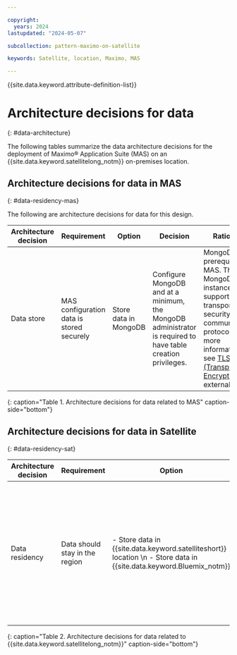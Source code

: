 ```yaml
---

copyright:
  years: 2024
lastupdated: "2024-05-07"

subcollection: pattern-maximo-on-satellite

keywords: Satellite, location, Maximo, MAS

---
```


{{site.data.keyword.attribute-definition-list}}

# Architecture decisions for data
{: #data-architecture}

The following tables summarize the data architecture decisions for the deployment of Maximo® Application Suite (MAS) on an {{site.data.keyword.satellitelong_notm}} on-premises location.

## Architecture decisions for data in MAS
{: #data-residency-mas}

The following are architecture decisions for data for this design.

| Architecture decision | Requirement | Option | Decision | Rationale |
|---|---|---|---|---|
| Data store | MAS configuration data is stored securely | Store data in MongoDB | Configure MongoDB and at a minimum, the MongoDB administrator is required to have table creation privileges. | MongoDB is a prerequisite for MAS. The MongoDB instance must support the transport layer security (TLS) communication protocol. For more information, see [TLS/SSL (Transport Encryption)](https://www.mongodb.com/docs/manual/core/security-transport-encryption/){: external}.  |
{: caption="Table 1. Architecture decisions for data related to MAS" caption-side="bottom"}


## Architecture decisions for data in Satellite
{: #data-residency-sat}

| Architecture decision | Requirement | Option | Decision | Rationale |
|---|---|---|---|---|
| Data residency | Data should stay in the region | - Store data in {{site.data.keyword.satelliteshort}} location \n - Store data in {{site.data.keyword.Bluemix_notm}} | Store data in {{site.data.keyword.satelliteshort}} location | Deploy Cloud Object Storage in a {{site.data.keyword.satelliteshort}} location with sufficient computing hosts and raw block storage that is allocated for creating Cloud Object Storage. \n Enable {{site.data.keyword.Bluemix_notm}} Databases (ICD) for {{site.data.keyword.satelliteshort}} and deploy PostgreSQL or Redis ICD instances into a {{site.data.keyword.satelliteshort}} location. \n For more information, see [on-premises Cloud Object Storage](/docs/cloud-object-storage?topic=cloud-object-storage-about-cos-satellite) and [on-premises SAN storage](/docs/cloud-databases?topic=cloud-databases-satellite-on-prem). |
{: caption="Table 2. Architecture decisions for data related to {{site.data.keyword.satellitelong_notm}}" caption-side="bottom"}
